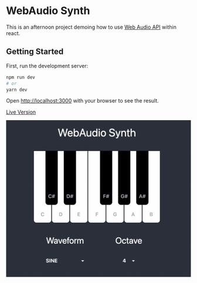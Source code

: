 # WebAudio Synth

This is an afternoon project demoing how to use [Web Audio API](https://developer.mozilla.org/en-US/docs/Web/API/Web_Audio_API) within react.

## Getting Started

First, run the development server:

```bash
npm run dev
# or
yarn dev
```

Open [http://localhost:3000](http://localhost:3000) with your browser to see the result.

[Live Version](https://mchl18.github.io/WebAudioSynth/)

![Screenshot](https://github.com/mchl18/WebAudioPiano/blob/main/public/webaudiopiano.png)
